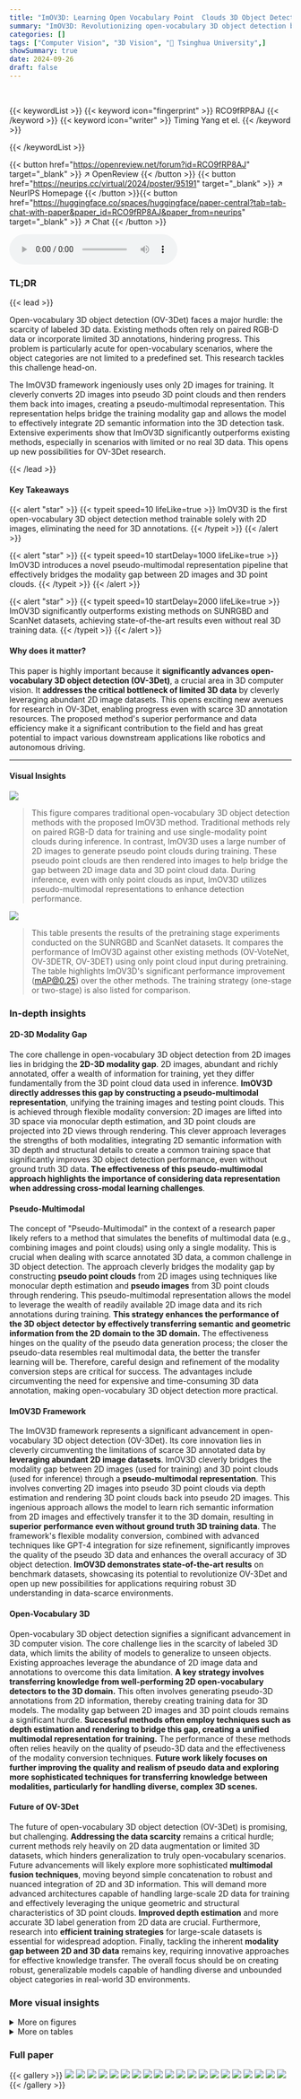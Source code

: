 ```yaml
---
title: "ImOV3D: Learning Open Vocabulary Point  Clouds 3D Object Detection from Only 2D Images"
summary: "ImOV3D: Revolutionizing open-vocabulary 3D object detection by learning from 2D images alone!"
categories: []
tags: ["Computer Vision", "3D Vision", "🏢 Tsinghua University",]
showSummary: true
date: 2024-09-26
draft: false
---
```


<br>

{{< keywordList >}}
{{< keyword icon="fingerprint" >}} RCO9fRP8AJ {{< /keyword >}}
{{< keyword icon="writer" >}} Timing Yang et el. {{< /keyword >}}
 
{{< /keywordList >}}

{{< button href="https://openreview.net/forum?id=RCO9fRP8AJ" target="_blank" >}}
↗ OpenReview
{{< /button >}}
{{< button href="https://neurips.cc/virtual/2024/poster/95191" target="_blank" >}}
↗ NeurIPS Homepage
{{< /button >}}{{< button href="https://huggingface.co/spaces/huggingface/paper-central?tab=tab-chat-with-paper&paper_id=RCO9fRP8AJ&paper_from=neurips" target="_blank" >}}
↗ Chat
{{< /button >}}



<audio controls>
    <source src="https://ai-paper-reviewer.com/RCO9fRP8AJ/podcast.wav" type="audio/wav">
    Your browser does not support the audio element.
</audio>


### TL;DR


{{< lead >}}

Open-vocabulary 3D object detection (OV-3Det) faces a major hurdle: the scarcity of labeled 3D data. Existing methods often rely on paired RGB-D data or incorporate limited 3D annotations, hindering progress.  This problem is particularly acute for open-vocabulary scenarios, where the object categories are not limited to a predefined set.  This research tackles this challenge head-on.

The ImOV3D framework ingeniously uses only 2D images for training.  It cleverly converts 2D images into pseudo 3D point clouds and then renders them back into images, creating a pseudo-multimodal representation. This representation helps bridge the training modality gap and allows the model to effectively integrate 2D semantic information into the 3D detection task.  Extensive experiments show that ImOV3D significantly outperforms existing methods, especially in scenarios with limited or no real 3D data.  This opens up new possibilities for OV-3Det research.

{{< /lead >}}


#### Key Takeaways

{{< alert "star" >}}
{{< typeit speed=10 lifeLike=true >}} ImOV3D is the first open-vocabulary 3D object detection method trainable solely with 2D images, eliminating the need for 3D annotations. {{< /typeit >}}
{{< /alert >}}

{{< alert "star" >}}
{{< typeit speed=10 startDelay=1000 lifeLike=true >}} ImOV3D introduces a novel pseudo-multimodal representation pipeline that effectively bridges the modality gap between 2D images and 3D point clouds. {{< /typeit >}}
{{< /alert >}}

{{< alert "star" >}}
{{< typeit speed=10 startDelay=2000 lifeLike=true >}} ImOV3D significantly outperforms existing methods on SUNRGBD and ScanNet datasets, achieving state-of-the-art results even without real 3D training data. {{< /typeit >}}
{{< /alert >}}

#### Why does it matter?
This paper is highly important because it **significantly advances open-vocabulary 3D object detection (OV-3Det)**, a crucial area in 3D computer vision.  It **addresses the critical bottleneck of limited 3D data** by cleverly leveraging abundant 2D image datasets. This opens exciting new avenues for research in OV-3Det, enabling progress even with scarce 3D annotation resources. The proposed method's superior performance and data efficiency make it a significant contribution to the field and has great potential to impact various downstream applications like robotics and autonomous driving.

------
#### Visual Insights



![](https://ai-paper-reviewer.com/RCO9fRP8AJ/figures_1_1.jpg)

> This figure compares traditional open-vocabulary 3D object detection methods with the proposed ImOV3D method. Traditional methods rely on paired RGB-D data for training and use single-modality point clouds during inference.  In contrast, ImOV3D uses a large number of 2D images to generate pseudo point clouds during training.  These pseudo point clouds are then rendered into images to help bridge the gap between 2D image data and 3D point cloud data. During inference, even with only point clouds as input, ImOV3D utilizes pseudo-multimodal representations to enhance detection performance.





![](https://ai-paper-reviewer.com/RCO9fRP8AJ/tables_6_1.jpg)

> This table presents the results of the pretraining stage experiments conducted on the SUNRGBD and ScanNet datasets.  It compares the performance of ImOV3D against other existing methods (OV-VoteNet, OV-3DETR, OV-3DET) using only point cloud input during pretraining. The table highlights ImOV3D's significant performance improvement (mAP@0.25) over the other methods.  The training strategy (one-stage or two-stage) is also listed for comparison.





### In-depth insights


#### 2D-3D Modality Gap
The core challenge in open-vocabulary 3D object detection from 2D images lies in bridging the **2D-3D modality gap**.  2D images, abundant and richly annotated, offer a wealth of information for training, yet they differ fundamentally from the 3D point cloud data used in inference.  **ImOV3D directly addresses this gap by constructing a pseudo-multimodal representation**, unifying the training images and testing point clouds. This is achieved through flexible modality conversion: 2D images are lifted into 3D space via monocular depth estimation, and 3D point clouds are projected into 2D views through rendering. This clever approach leverages the strengths of both modalities, integrating 2D semantic information with 3D depth and structural details to create a common training space that significantly improves 3D object detection performance, even without ground truth 3D data.  **The effectiveness of this pseudo-multimodal approach highlights the importance of considering data representation when addressing cross-modal learning challenges**.

#### Pseudo-Multimodal
The concept of "Pseudo-Multimodal" in the context of a research paper likely refers to a method that simulates the benefits of multimodal data (e.g., combining images and point clouds) using only a single modality.  This is crucial when dealing with scarce annotated 3D data, a common challenge in 3D object detection.  The approach cleverly bridges the modality gap by constructing **pseudo point clouds** from 2D images using techniques like monocular depth estimation and **pseudo images** from 3D point clouds through rendering. This pseudo-multimodal representation allows the model to leverage the wealth of readily available 2D image data and its rich annotations during training.  **This strategy enhances the performance of the 3D object detector by effectively transferring semantic and geometric information from the 2D domain to the 3D domain.** The effectiveness hinges on the quality of the pseudo data generation process; the closer the pseudo-data resembles real multimodal data, the better the transfer learning will be. Therefore, careful design and refinement of the modality conversion steps are critical for success.   The advantages include circumventing the need for expensive and time-consuming 3D data annotation, making open-vocabulary 3D object detection more practical.

#### ImOV3D Framework
The ImOV3D framework represents a significant advancement in open-vocabulary 3D object detection (OV-3Det). Its core innovation lies in cleverly circumventing the limitations of scarce 3D annotated data by **leveraging abundant 2D image datasets**.  ImOV3D cleverly bridges the modality gap between 2D images (used for training) and 3D point clouds (used for inference) through a **pseudo-multimodal representation**. This involves converting 2D images into pseudo 3D point clouds via depth estimation and rendering 3D point clouds back into pseudo 2D images.  This ingenious approach allows the model to learn rich semantic information from 2D images and effectively transfer it to the 3D domain, resulting in **superior performance even without ground truth 3D training data**. The framework's flexible modality conversion, combined with advanced techniques like GPT-4 integration for size refinement, significantly improves the quality of the pseudo 3D data and enhances the overall accuracy of 3D object detection.  **ImOV3D demonstrates state-of-the-art results** on benchmark datasets, showcasing its potential to revolutionize OV-3Det and open up new possibilities for applications requiring robust 3D understanding in data-scarce environments.

#### Open-Vocabulary 3D
Open-vocabulary 3D object detection signifies a significant advancement in 3D computer vision.  The core challenge lies in the scarcity of labeled 3D data, which limits the ability of models to generalize to unseen objects.  Existing approaches leverage the abundance of 2D image data and annotations to overcome this data limitation.  **A key strategy involves transferring knowledge from well-performing 2D open-vocabulary detectors to the 3D domain.** This often involves generating pseudo-3D annotations from 2D information, thereby creating training data for 3D models. The modality gap between 2D images and 3D point clouds remains a significant hurdle.  **Successful methods often employ techniques such as depth estimation and rendering to bridge this gap, creating a unified multimodal representation for training.**  The performance of these methods often relies heavily on the quality of pseudo-3D data and the effectiveness of the modality conversion techniques.  **Future work likely focuses on further improving the quality and realism of pseudo data and exploring more sophisticated techniques for transferring knowledge between modalities, particularly for handling diverse, complex 3D scenes.**

#### Future of OV-3Det
The future of open-vocabulary 3D object detection (OV-3Det) is promising, but challenging.  **Addressing the data scarcity** remains a critical hurdle; current methods rely heavily on 2D data augmentation or limited 3D datasets,  which hinders generalization to truly open-vocabulary scenarios. Future advancements will likely explore more sophisticated **multimodal fusion techniques**, moving beyond simple concatenation to robust and nuanced integration of 2D and 3D information.  This will demand more advanced architectures capable of handling large-scale 2D data for training and effectively leveraging the unique geometric and structural characteristics of 3D point clouds. **Improved depth estimation** and more accurate 3D label generation from 2D data are crucial. Furthermore, research into **efficient training strategies** for large-scale datasets is essential for widespread adoption.  Finally, tackling the inherent **modality gap between 2D and 3D data** remains key, requiring innovative approaches for effective knowledge transfer. The overall focus should be on creating robust, generalizable models capable of handling diverse and unbounded object categories in real-world 3D environments.


### More visual insights

<details>
<summary>More on figures
</summary>


![](https://ai-paper-reviewer.com/RCO9fRP8AJ/figures_3_1.jpg)

> This figure illustrates the overall architecture of the ImOV3D model.  It starts with 2D images as input, which are used in two parallel paths. The first path uses a Point Cloud Lifting Module and a Pseudo 3D Annotation Generator to create pseudo 3D point clouds and annotations. The second path uses a Point Cloud Renderer to generate pseudo images from these pseudo point clouds. Both pseudo 3D data and pseudo images are then fed into a Pseudo-Multimodal Detector, which uses a 3D backbone and a 2D open vocabulary detector, along with CLIP for text prompts. The inference phase uses point clouds as input and a pseudo-multimodal representation to generate detections.


![](https://ai-paper-reviewer.com/RCO9fRP8AJ/figures_4_1.jpg)

> This figure illustrates the 3D data revision module, which consists of two parts: rotation correction and 3D box filtering. The rotation correction part uses a normal estimator to generate a normal map from an RGB image to identify horizontal point clouds, aligns the normal vector with the Z-axis to calculate the rotation matrix R. The 3D box filtering part uses GPT-4 to determine the average size of each object category and filters out boxes that do not meet the threshold criteria.


![](https://ai-paper-reviewer.com/RCO9fRP8AJ/figures_8_1.jpg)

> This figure shows qualitative results of the proposed method. It presents three types of images for two different scenes: 2D RGB images, depth maps obtained from point clouds, and pseudo images generated from point clouds.  The pseudo images are processed by a 2D open vocabulary detector to generate bounding boxes around the detected objects. This visualization helps demonstrate how the method leverages 2D information (images) to improve 3D object detection in the case of limited 3D data.


![](https://ai-paper-reviewer.com/RCO9fRP8AJ/figures_8_2.jpg)

> This figure shows the ablation study on the data volume and transferability of the proposed ImOV3D model.  Subfigures (a) and (b) demonstrate the impact of reducing the amount of real 3D training data (from 100% to 10%) on the model's performance (measured by mAP@0.25) on SUNRGBD and ScanNet datasets, respectively. Subfigure (c) shows the transferability of the model, testing its performance when training on one dataset and testing on the other. The results highlight the robustness of ImOV3D even with limited 3D data and its strong transferability across datasets.


![](https://ai-paper-reviewer.com/RCO9fRP8AJ/figures_9_1.jpg)

> Figure 6(a) shows kernel density estimation (KDE) plots illustrating the distribution of volume ratios for the top 10 classes in the SUNRGBD validation set.  The volume ratio quantifies the precision of 3D bounding box size predictions by comparing predicted volumes to ground truth volumes. Figure 6(b) provides a visual comparison of the object detection results of OV-3DET and ImOV3D on the SUNRGBD dataset.  It highlights the improved accuracy of ImOV3D's 3D bounding box predictions.


![](https://ai-paper-reviewer.com/RCO9fRP8AJ/figures_15_1.jpg)

> This figure shows the results of the partial-view removal process. (A) displays the depth images generated using a monocular depth estimation model. (B) presents the rendered point cloud images obtained after removing overlapping points visible from multiple viewpoints. This step enhances the robustness of the model by simulating occlusions, improving performance across various scenarios. (C) shows the ground truth 2D images corresponding to the point cloud data, enriching the 3D data by providing additional texture information.


![](https://ai-paper-reviewer.com/RCO9fRP8AJ/figures_17_1.jpg)

> Figure 6(a) shows the Kernel Density Estimation (KDE) plots of volume ratios for the top 10 classes in the SUNRGBD validation set.  The volume ratio, Ratioy, indicates how well the predicted 3D bounding box volume matches the ground truth volume. A value close to 1 suggests high accuracy.  Figure 6(b) provides a visual comparison of the 3D object detection results between OV-3DET and the proposed ImOV3D method on the SUNRGBD dataset.  This visual comparison highlights the improved detection performance achieved by ImOV3D.


![](https://ai-paper-reviewer.com/RCO9fRP8AJ/figures_17_2.jpg)

> This figure displays the results of using a mean size database (generated by GPT-4) within a 3D box filtering module.  It shows the number of 3D boxes (before and after filtering) for the top 50 most frequent object classes in a dataset. The comparison highlights the effectiveness of using the GPT-4 generated mean sizes in improving the accuracy of the 3D bounding box filtering process.


![](https://ai-paper-reviewer.com/RCO9fRP8AJ/figures_21_1.jpg)

> This figure compares the results of object detection between ImOV3D and OV-3DET on the SUNRGBD dataset.  It shows four columns for each scene: ground truth images, ground truth point clouds, OV-3DET detections, and ImOV3D detections. The visualization highlights the differences in the quality and accuracy of object detection between the two methods during the pre-training phase, where only pseudo-3D data is used to train ImOV3D.


![](https://ai-paper-reviewer.com/RCO9fRP8AJ/figures_22_1.jpg)

> This figure compares the performance of ImOV3D and OV-3DET during the pretraining stage on the SUNRGBD dataset.  It shows ground truth images and point clouds alongside the 3D bounding boxes generated by each method. This allows for a visual comparison of the accuracy of object detection.


</details>




<details>
<summary>More on tables
</summary>


![](https://ai-paper-reviewer.com/RCO9fRP8AJ/tables_6_2.jpg)
> This table presents the results of the adaptation stage experiments conducted on two benchmark datasets: SUNRGBD and ScanNet. The adaptation stage uses real 3D point cloud data to improve performance, focusing on the comparison of ImOV3D's performance against existing methods such as OV-3DET and CODA.  The table compares models' performance using the mean Average Precision (mAP) at an IoU threshold of 0.25, highlighting the improvement achieved by ImOV3D in both datasets.

![](https://ai-paper-reviewer.com/RCO9fRP8AJ/tables_7_1.jpg)
> This table presents the ablation study results on the Rotation Correction Module and the 3D Box Filtering Module. The study was performed on SUNRGBD and ScanNet datasets. The 3D Box Filtering module consists of two components: Train Phase Prior Size Filtering and Inference Phase Semantic Size Filtering. The table shows the mAP@0.25 scores for different combinations of modules (enabled or disabled) during pre-training.  It demonstrates the impact of each module on improving the overall performance.

![](https://ai-paper-reviewer.com/RCO9fRP8AJ/tables_8_1.jpg)
> This table presents the performance comparison between using depth maps and pseudo images as input for 2D rendering during the pretraining stage.  It shows a significant improvement in mean Average Precision (mAP@0.25) when using pseudo images compared to depth maps on both SUNRGBD and ScanNet datasets.  This highlights the value of incorporating rich texture information from pseudo images generated by ControlNet for enhanced 3D object detection performance.

![](https://ai-paper-reviewer.com/RCO9fRP8AJ/tables_9_1.jpg)
> This table presents the comparison results of using off-the-shelf and fine-tuned Detic models during the adaptation stage of the ImOV3D experiments. The results are shown separately for SUNRGBD and ScanNet datasets, evaluating the mAP@0.25 metric for each condition (off-the-shelf with 3D pretraining and adaptation, off-the-shelf with 3D adaptation, and fine-tuned 2D model with 3D adaptation). This comparison highlights the impact of fine-tuning the Detic model with pseudo images generated by the ImOV3D framework before adaptation, demonstrating its effectiveness in improving the overall performance of the 3D object detection task.

![](https://ai-paper-reviewer.com/RCO9fRP8AJ/tables_16_1.jpg)
> This table presents the results of pretraining stage comparison experiments conducted on two benchmark datasets, SUNRGBD and ScanNet.  The comparison focuses on the mean Average Precision (mAP) at an Intersection over Union (IoU) threshold of 0.25.  The table highlights that the proposed ImOV3D method, which only requires point cloud input, significantly outperforms existing methods (OV-VoteNet [38], OV-3DETR [34], OV-3DET [30]) in both datasets. This demonstrates the effectiveness of ImOV3D's training strategy using solely pseudo-multimodal representations derived from 2D images.

![](https://ai-paper-reviewer.com/RCO9fRP8AJ/tables_16_2.jpg)
> This table presents the results of the pretraining stage of the ImOV3D model, which is trained using only pseudo point clouds generated from 2D images.  It compares ImOV3D's performance on two benchmark datasets, SUNRGBD and ScanNet, against three other methods (OV-VoteNet, OV-3DETR, OV-3DET). The table shows the mean Average Precision (mAP@0.25) achieved by each method, highlighting ImOV3D's significant improvement over existing methods in this data-scarce setting.

![](https://ai-paper-reviewer.com/RCO9fRP8AJ/tables_16_3.jpg)
> This table presents the results of the adaptation stage of the ImOV3D experiments, comparing its performance against other methods (OV-3DET [30] and CODA [5]) on the SUNRGBD and ScanNet datasets.  It shows the mean Average Precision (mAP@0.25) achieved by each method using different input data (Point Cloud + Image or Point Cloud only) and training strategies (Two-Stage or One-Stage).  The results demonstrate ImOV3D's superior performance, even with only point cloud input, in the adaptation stage.

![](https://ai-paper-reviewer.com/RCO9fRP8AJ/tables_16_4.jpg)
> This table presents the results of the adaptation stage experiments performed on the SUNRGBD and ScanNet datasets.  It compares the performance of the proposed ImOV3D method against existing methods (OV-3DET [30] and CoDA [5])  when a small amount of real 3D data is used for fine-tuning. The table shows the mean Average Precision (mAP@0.25) achieved by each method on both datasets, indicating their ability to improve detection performance using real-world 3D data.

![](https://ai-paper-reviewer.com/RCO9fRP8AJ/tables_19_1.jpg)
> This table presents the hyperparameters used during the pretraining phase of the ImOV3D model.  It includes parameters related to the fusion of different input modalities (-tower_weights), batch size (-batch_size), initial and decaying learning rates (-learning_rate, -lr_decay_steps, -lr_decay_rates), L2 regularization (-weight_decay), and the total number of training epochs (-max_epoch).  These settings are crucial for the model's performance during the initial training phase using pseudo-multimodal data.

![](https://ai-paper-reviewer.com/RCO9fRP8AJ/tables_19_2.jpg)
> This table lists the hyperparameters used during the pretraining phase for the OV-VoteNet model.  It details the settings for various aspects of the training process, such as the type of input data (point clouds only), batch size, learning rate, weight decay (L2 regularization), total number of training epochs, and the epochs at which the learning rate is adjusted (decay steps) along with the decay factors.

![](https://ai-paper-reviewer.com/RCO9fRP8AJ/tables_19_3.jpg)
> This table lists the hyperparameters used for training the OV-3DETR model during the pretraining phase.  It includes the maximum number of epochs, the initial and final learning rates, batch size per GPU, weight decay, warm-up learning rate, and warm-up epoch duration. These parameters are crucial in controlling the training process and achieving optimal model performance.

![](https://ai-paper-reviewer.com/RCO9fRP8AJ/tables_20_1.jpg)
> This table presents the key hyperparameters used during the pretraining phase of the OV-3DET model.  It shows the settings for two distinct phases: the local phase and the DTCC phase. The parameters include the maximum number of training epochs, the number of queries, the base learning rate, warm-up epochs for the learning rate, the batch size per GPU, and the final learning rate.

![](https://ai-paper-reviewer.com/RCO9fRP8AJ/tables_20_2.jpg)
> This table presents the key hyperparameters used during the adaptation stage of the ImOV3D model training.  It specifies values for parameters controlling the fusion of different input modalities, batch size, initial learning rate, L2 regularization, the total number of training epochs, and the learning rate decay schedule.

</details>




### Full paper

{{< gallery >}}
<img src="https://ai-paper-reviewer.com/RCO9fRP8AJ/1.png" class="grid-w50 md:grid-w33 xl:grid-w25" />
<img src="https://ai-paper-reviewer.com/RCO9fRP8AJ/2.png" class="grid-w50 md:grid-w33 xl:grid-w25" />
<img src="https://ai-paper-reviewer.com/RCO9fRP8AJ/3.png" class="grid-w50 md:grid-w33 xl:grid-w25" />
<img src="https://ai-paper-reviewer.com/RCO9fRP8AJ/4.png" class="grid-w50 md:grid-w33 xl:grid-w25" />
<img src="https://ai-paper-reviewer.com/RCO9fRP8AJ/5.png" class="grid-w50 md:grid-w33 xl:grid-w25" />
<img src="https://ai-paper-reviewer.com/RCO9fRP8AJ/6.png" class="grid-w50 md:grid-w33 xl:grid-w25" />
<img src="https://ai-paper-reviewer.com/RCO9fRP8AJ/7.png" class="grid-w50 md:grid-w33 xl:grid-w25" />
<img src="https://ai-paper-reviewer.com/RCO9fRP8AJ/8.png" class="grid-w50 md:grid-w33 xl:grid-w25" />
<img src="https://ai-paper-reviewer.com/RCO9fRP8AJ/9.png" class="grid-w50 md:grid-w33 xl:grid-w25" />
<img src="https://ai-paper-reviewer.com/RCO9fRP8AJ/10.png" class="grid-w50 md:grid-w33 xl:grid-w25" />
<img src="https://ai-paper-reviewer.com/RCO9fRP8AJ/11.png" class="grid-w50 md:grid-w33 xl:grid-w25" />
<img src="https://ai-paper-reviewer.com/RCO9fRP8AJ/12.png" class="grid-w50 md:grid-w33 xl:grid-w25" />
<img src="https://ai-paper-reviewer.com/RCO9fRP8AJ/13.png" class="grid-w50 md:grid-w33 xl:grid-w25" />
<img src="https://ai-paper-reviewer.com/RCO9fRP8AJ/14.png" class="grid-w50 md:grid-w33 xl:grid-w25" />
<img src="https://ai-paper-reviewer.com/RCO9fRP8AJ/15.png" class="grid-w50 md:grid-w33 xl:grid-w25" />
<img src="https://ai-paper-reviewer.com/RCO9fRP8AJ/16.png" class="grid-w50 md:grid-w33 xl:grid-w25" />
<img src="https://ai-paper-reviewer.com/RCO9fRP8AJ/17.png" class="grid-w50 md:grid-w33 xl:grid-w25" />
<img src="https://ai-paper-reviewer.com/RCO9fRP8AJ/18.png" class="grid-w50 md:grid-w33 xl:grid-w25" />
<img src="https://ai-paper-reviewer.com/RCO9fRP8AJ/19.png" class="grid-w50 md:grid-w33 xl:grid-w25" />
<img src="https://ai-paper-reviewer.com/RCO9fRP8AJ/20.png" class="grid-w50 md:grid-w33 xl:grid-w25" />
{{< /gallery >}}